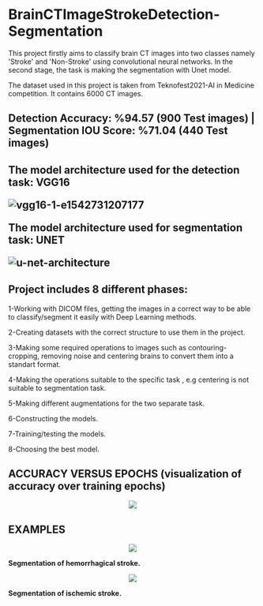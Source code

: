 
# BrainCTImageStrokeDetection-Segmentation
This project firstly aims to classify brain CT images into two classes namely 'Stroke' and 'Non-Stroke' using convolutional neural networks. In the second stage, the task is making the segmentation with Unet model. 

The dataset used in this project is taken from Teknofest2021-AI in Medicine competition. It contains 6000 CT images.

<h2>Detection Accuracy: %94.57 (900 Test images) | Segmentation IOU Score: %71.04 (440 Test images)<h2>


The model architecture used for the detection task: VGG16


![vgg16-1-e1542731207177](https://user-images.githubusercontent.com/56753978/134819854-bbcae054-bf93-4677-b206-dea222a6cb88.png)

The model architecture used for segmentation task: UNET


![u-net-architecture](https://user-images.githubusercontent.com/56753978/134819883-a8b284da-ff67-42de-9eff-9011f2eaa173.png)


<h2>Project includes 8 different phases:</h2>

1-Working with DICOM files, getting the images in a correct way to be able to classify/segment it easily with Deep Learning methods.

2-Creating datasets with the correct structure to use them in the project.

3-Making some required operations to images such as contouring-cropping, removing noise and centering brains to convert them into a standart format.

4-Making the operations suitable to the specific task , e.g centering is not suitable to segmentation task.

5-Making different augmentations for the two separate task.

6-Constructing the models.

7-Training/testing the models.

8-Choosing the best model.




<h2> ACCURACY VERSUS EPOCHS (visualization of accuracy over training epochs) </h2>
  

<p align="center"> 
<img src=https://user-images.githubusercontent.com/56753978/134819911-c40e90d5-5ed1-452c-9b2e-e379e5830a99.png>
  </p>


<h2>EXAMPLES</h2>
<p align="center"> 
<img src=https://user-images.githubusercontent.com/56753978/134818932-b6023adb-9eaf-4af3-9d30-d397a9ecb119.png>
</p>
  
<strong>Segmentation of hemorrhagical stroke.</strong>


<p align="center">
<img src=https://user-images.githubusercontent.com/56753978/134818936-ed268041-50c0-4f1f-bf8b-55273bdd142e.png>
</p>
  
<strong>Segmentation of ischemic stroke.</strong>
 
